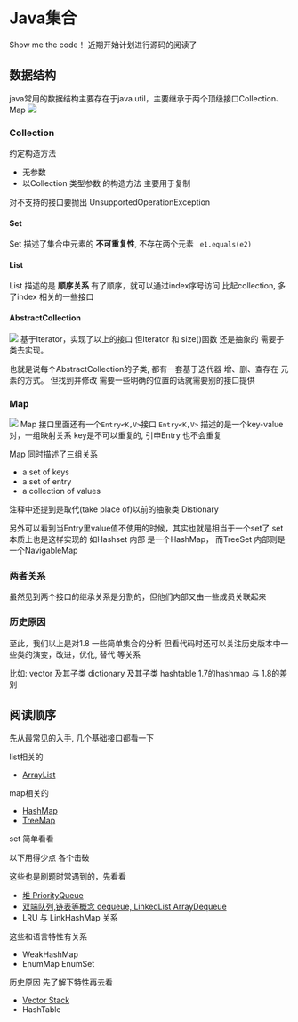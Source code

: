 # Java集合
Show me the code！
近期开始计划进行源码的阅读了

## 数据结构
java常用的数据结构主要存在于java.util，主要继承于两个顶级接口Collection、Map
![](http://zpengg.oss-cn-shenzhen.aliyuncs.com/img/23199c9d9b475d577daf4f4e8211fd22.png)

### Collection
约定构造方法
 - 无参数
 - 以Collection 类型参数 的构造方法 主要用于复制

对不支持的接口要抛出 UnsupportedOperationException

#### Set
Set 描述了集合中元素的 **不可重复性**, 不存在两个元素 ` e1.equals(e2)`

#### List
List 描述的是 **顺序关系**
有了顺序，就可以通过index序号访问
比起collection, 多了index 相关的一些接口

#### AbstractCollection
![](http://zpengg.oss-cn-shenzhen.aliyuncs.com/img/542ced3a26aa9b6dda14b5d0de0aa4b3.png)
基于Iterator，实现了以上的接口
但Iterator 和 size()函数 还是抽象的 需要子类去实现。

也就是说每个AbstractCollection的子类, 都有一套基于迭代器 增、删、查存在 元素的方式。
但找到并修改 需要一些明确的位置的话就需要别的接口提供

### Map
![](http://zpengg.oss-cn-shenzhen.aliyuncs.com/img/8a92473914125932eafee58fa4358665.png)
Map 接口里面还有一个`Entry<K,V>`接口
`Entry<K,V>` 描述的是一个key-value对，一组映射关系
key是不可以重复的, 引申Entry 也不会重复

Map 同时描述了三组关系 
 - a set of keys
 - a set of entry
 - a collection of values

注释中还提到是取代(take place of)以前的抽象类 Distionary

另外可以看到当Entry里value值不使用的时候，其实也就是相当于一个set了
set本质上也是这样实现的
如Hashset 内部 是一个HashMap， 而TreeSet 内部则是一个NavigableMap

### 两者关系
虽然见到两个接口的继承关系是分割的，但他们内部又由一些成员关联起来

### 历史原因
至此，我们以上是对1.8 一些简单集合的分析
但看代码时还可以关注历史版本中一些类的演变，改进，优化, 替代 等关系

比如:
vector 及其子类
dictionary 及其子类 hashtable
1.7的hashmap 与 1.8的差别

## 阅读顺序

先从最常见的入手, 几个基础接口都看一下

list相关的
 - [ArrayList](/collection/ArrayList.md)

map相关的
 - [HashMap](/collection/HashMap.md)
 - [TreeMap](/collection/TreeMap.md)

set 简单看看

以下用得少点 各个击破

这些也是刷题时常遇到的，先看看
 - [堆 PriorityQueue](/collection/PriorityQueue.md)
 - [双端队列,链表等概念 dequeue, LinkedList ArrayDequeue](/collection/LinkedList.md)
 - LRU 与 LinkHashMap 关系

这些和语言特性有关系
 - WeakHashMap
 - EnumMap EnumSet

历史原因 先了解下特性再去看
 - [Vector Stack](Vector.md)
 - HashTable
